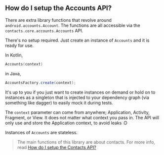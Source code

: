 ## How do I setup the Accounts API?

There are extra library functions that revolve around `android.accounts.Account`. The functions are 
all accessible via the `contacts.core.accounts.Accounts` API.

There's no setup required. Just create an instance of `Accounts` and it is ready for use.

In Kotlin,

```kotlin
Accounts(context)
```

in Java,

```java
AccountsFactory.create(context);
```

It's up to you if you just want to create instances on demand or hold on to instances as a singleton
that is injected to your dependency graph (via something like dagger) to easily mock it during tests.

The `context` parameter can come from anywhere; Application, Activity, Fragment, or View. It does
not matter what context you pass in. The API will only use and store the Application context, to
avoid leaks :D

Instances of `Accounts` are stateless.


> The main functions of this library are about contacts. For more info, read
> [How do I setup the Contacts API?](/howto/howto-setup-contacts-api.md)